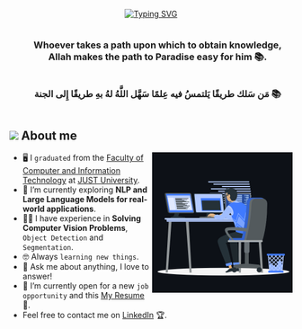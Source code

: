 <p align="center">
    <a href="https://git.io/typing-svg"><img src="https://readme-typing-svg.demolab.com?font=Fira+Code&size=23&duration=4000&pause=750&color=F7A92F&random=false&width=435&lines=Hi%2C+I+am+Albara+Shehadeh!+%F0%9F%91%8B;I'm+a+Machine+Learning+Engineer+;Happy+to+see+you+here+%F0%9F%98%8A" alt="Typing SVG" /></a>
</p>


<!--h2 without bottom border-->
<div id="user-content-toc">
  <ul align="center">
    <h3 style="display: inline-block">Whoever takes a path upon which to obtain knowledge, Allah makes the path to Paradise easy for him 📚.</h3>
    <h3 style="display: inline-block">مَن سَلك طريقًا يَلتمسُ فيه عِلمًا سَهَّل اللَّهُ لهُ بهِ طريقًا إِلى الجنة 📚</h3>
  </ul>
</div>


## <picture><img src = "https://i.pinimg.com/originals/3f/7e/4e/3f7e4eff7c96e9fe4b8b4b1ff3f7bdb5.gif" width = 50px></picture> About me
<picture> <img align="right" src="https://raw.githubusercontent.com/SubhadeepZilong/SubhadeepZilong/main/icons/animation_500_kxa883sd.gif" width = 250px></picture>
- 🖥️ I `graduated` from the [Faculty of Computer and Information Technology](https://www.just.edu.jo/facultiesanddepartments/it/Pages/Default.aspx) at [JUST University](https://www.just.edu.jo/Pages/Default.aspx).
- 🌱 I’m currently exploring **NLP and Large Language Models for real-world applications**.
- :technologist: I have experience in **Solving Computer Vision Problems**, `Object Detection` and `Segmentation`.
- :nerd_face: Always `learning new things`.
- 💬 Ask me about anything, I love to answer!
- :thinking: I’m currently open for a new `job opportunity` and this [My Resume](https://github.com/AlbaraShehadeh/AlbaraShehadeh/blob/97e8a510b6b33bd04931b09d39d47c35d7f75005/Albara%20Shehadeh%20Resume%20Updated.pdf) 📄.
- Feel free to contact me on [LinkedIn](https://www.linkedin.com/in/albarashehadeh/) 🏆.
<br>
